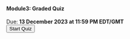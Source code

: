 <h4> Module3: Graded Quiz </h4>
Due:<b> 13 December 2023 at 11:59 PM EDT/GMT </b>
<div class="Quiz">
    <a href = "https://survey.wb.surveycto.com/collect/login.html?nextUrl=%2Fcollect%2Fmsfr23_m1_quiz">
    <button> Start Quiz</button>
    </a>
</div>